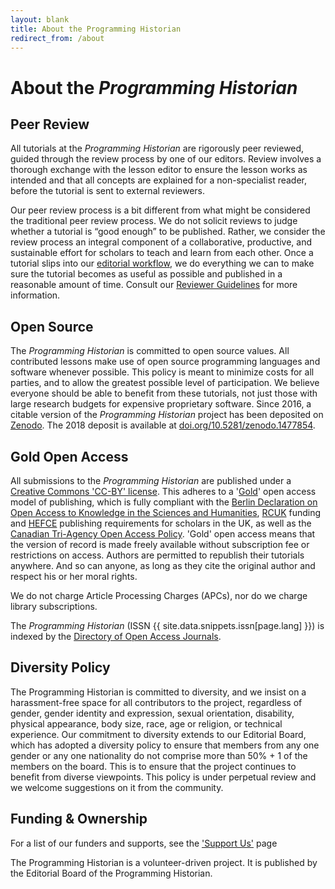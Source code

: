 ```yaml
---
layout: blank
title: About the Programming Historian
redirect_from: /about
---
```


# About the _Programming Historian_


## Peer Review
All tutorials at the _Programming Historian_ are rigorously peer reviewed, guided through the review process by one of our editors. Review involves a thorough exchange with the lesson editor to ensure the lesson works as intended and that all concepts are explained for a non-specialist reader, before the tutorial is sent to external reviewers.

Our peer review process is a bit different from what might be considered the traditional peer review process. We do not solicit reviews to judge whether a tutorial is “good enough” to be published. Rather, we consider the review process an integral component of a collaborative, productive, and sustainable effort for scholars to teach and learn from each other. Once a tutorial slips into our [editorial workflow]({{site.baseurl}}/author-guidelines), we do everything we can to make sure the tutorial becomes as useful as possible and published in a reasonable amount of time. Consult our [Reviewer Guidelines]({{site.baseurl}}/reviewer-guidelines) for more information.


## Open Source
The _Programming Historian_ is committed to open source values. All contributed lessons make use of open source programming languages and software whenever possible. This policy is meant to minimize costs for all parties, and to allow the greatest possible level of participation. We believe everyone should be able to benefit from these tutorials, not just those with large research budgets for expensive proprietary software. Since 2016, a citable version of the _Programming Historian_ project has been deposited on [Zenodo](https://zenodo.org/). The 2018 deposit is available at [doi.org/10.5281/zenodo.1477854](https://doi.org/10.5281/zenodo.1477854).


## Gold Open Access
All submissions to the _Programming Historian_ are published under a [Creative Commons 'CC-BY' license](https://creativecommons.org/licenses/by/4.0/deed.en). This adheres to a '[Gold](https://en.wikipedia.org/wiki/Open_access)' open access model of publishing, which is fully compliant with the [Berlin Declaration on Open Access to Knowledge in the Sciences and Humanities](http://www.berlin9.org/about/declaration/), [RCUK](http://www.rcuk.ac.uk/research/openaccess/) funding and [HEFCE](http://www.hefce.ac.uk/rsrch/oa/) publishing requirements for scholars in the UK, as well as the [Canadian Tri-Agency Open Access Policy](http://www.science.gc.ca/eic/site/063.nsf/eng/h_F6765465.html). 'Gold' open access means that the version of record is made freely available without subscription fee or restrictions on access. Authors are permitted to republish their tutorials anywhere. And so can anyone, as long as they cite the original author and respect his or her moral rights.

We do not charge Article Processing Charges (APCs), nor do we charge library subscriptions.

The _Programming Historian_ (ISSN {{ site.data.snippets.issn[page.lang] }}) is indexed by the [Directory of Open Access Journals](https://doaj.org/toc/2397-2068).

## Diversity Policy

The Programming Historian is committed to diversity, and we insist on a harassment-free space for all contributors to the project, regardless of gender, gender identity and expression, sexual orientation, disability, physical appearance, body size, race, age or religion, or technical experience. Our commitment to diversity extends to our Editorial Board, which has adopted a diversity policy to ensure that members from any one gender or any one nationality do not comprise more than 50% + 1 of the members on the board. This is to ensure that the project continues to benefit from diverse viewpoints. This policy is under perpetual review and we welcome suggestions on it from the community.

## Funding & Ownership

For a list of our funders and supports, see the ['Support Us']({{site.baseurl}}/support-us) page

The Programming Historian is a volunteer-driven project. It is published by the Editorial Board of the Programming Historian.
